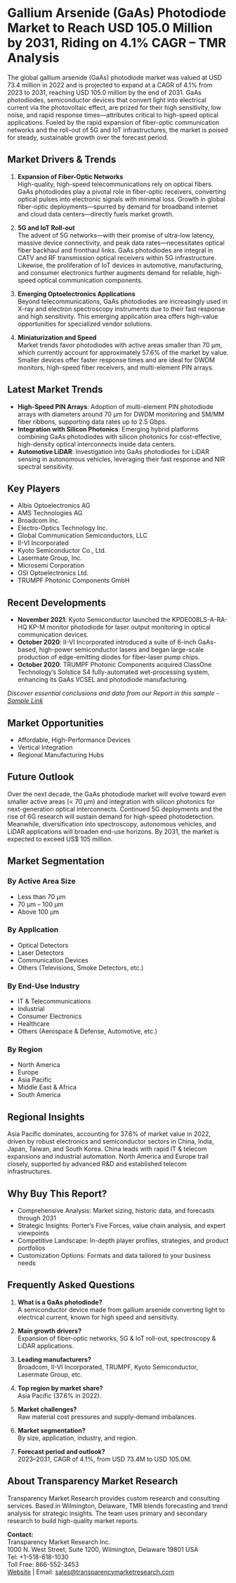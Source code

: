 
# Gallium Arsenide (GaAs) Photodiode Market to Reach USD 105.0 Million by 2031, Riding on 4.1% CAGR – TMR Analysis

The global gallium arsenide (GaAs) photodiode market was valued at USD 73.4 million in 2022 and is projected to expand at a CAGR of 4.1% from 2023 to 2031, reaching USD 105.0 million by the end of 2031. GaAs photodiodes, semiconductor devices that convert light into electrical current via the photovoltaic effect, are prized for their high sensitivity, low noise, and rapid response times—attributes critical to high-speed optical applications. Fueled by the rapid expansion of fiber-optic communication networks and the roll-out of 5G and IoT infrastructures, the market is poised for steady, sustainable growth over the forecast period.

## Market Drivers & Trends

1. **Expansion of Fiber-Optic Networks**  
High-quality, high-speed telecommunications rely on optical fibers. GaAs photodiodes play a pivotal role in fiber-optic receivers, converting optical pulses into electronic signals with minimal loss. Growth in global fiber-optic deployments—spurred by demand for broadband internet and cloud data centers—directly fuels market growth.

2. **5G and IoT Roll-out**  
The advent of 5G networks—with their promise of ultra-low latency, massive device connectivity, and peak data rates—necessitates optical fiber backhaul and fronthaul links. GaAs photodiodes are integral in CATV and RF transmission optical receivers within 5G infrastructure. Likewise, the proliferation of IoT devices in automotive, manufacturing, and consumer electronics further augments demand for reliable, high-speed optical communication components.

3. **Emerging Optoelectronics Applications**  
Beyond telecommunications, GaAs photodiodes are increasingly used in X-ray and electron spectroscopy instruments due to their fast response and high sensitivity. This emerging application area offers high-value opportunities for specialized vendor solutions.

4. **Miniaturization and Speed**  
Market trends favor photodiodes with active areas smaller than 70 µm, which currently account for approximately 57.6% of the market by value. Smaller devices offer faster response times and are ideal for DWDM monitors, high-speed fiber receivers, and multi-element PIN arrays.

## Latest Market Trends

- **High-Speed PIN Arrays**: Adoption of multi-element PIN photodiode arrays with diameters around 70 µm for DWDM monitoring and SM/MM fiber ribbons, supporting data rates up to 2.5 Gbps.  
- **Integration with Silicon Photonics**: Emerging hybrid platforms combining GaAs photodiodes with silicon photonics for cost-effective, high-density optical interconnects inside data centers.  
- **Automotive LiDAR**: Investigation into GaAs photodiodes for LiDAR sensing in autonomous vehicles, leveraging their fast response and NIR spectral sensitivity.

## Key Players

- Albis Optoelectronics AG  
- AMS Technologies AG  
- Broadcom Inc.  
- Electro-Optics Technology Inc.  
- Global Communication Semiconductors, LLC  
- II-VI Incorporated  
- Kyoto Semiconductor Co., Ltd.  
- Lasermate Group, Inc.  
- Microsemi Corporation  
- OSI Optoelectronics Ltd.  
- TRUMPF Photonic Components GmbH  

## Recent Developments

- **November 2021**: Kyoto Semiconductor launched the KPDE008LS-A-RA-HQ KP-M monitor photodiode for laser output monitoring in optical communication devices.  
- **October 2020**: II-VI Incorporated introduced a suite of 6-inch GaAs-based, high-power semiconductor lasers and began large-scale production of edge-emitting diodes for fiber-laser pump chips.  
- **October 2020**: TRUMPF Photonic Components acquired ClassOne Technology’s Solstice S4 fully-automated wet-processing system, enhancing its GaAs VCSEL and photodiode manufacturing.

_Discover essential conclusions and data from our Report in this sample - [Sample Link](https://www.transparencymarketresearch.com/sample/sample.php?flag=S&rep_id=74423)_

## Market Opportunities

- Affordable, High-Performance Devices  
- Vertical Integration  
- Regional Manufacturing Hubs  

## Future Outlook

Over the next decade, the GaAs photodiode market will evolve toward even smaller active areas (< 70 µm) and integration with silicon photonics for next-generation optical interconnects. Continued 5G deployments and the rise of 6G research will sustain demand for high-speed photodetection. Meanwhile, diversification into spectroscopy, autonomous vehicles, and LiDAR applications will broaden end-use horizons. By 2031, the market is expected to exceed US$ 105 million.

## Market Segmentation

### By Active Area Size
- Less than 70 µm  
- 70 µm – 100 µm  
- Above 100 µm  

### By Application
- Optical Detectors  
- Laser Detectors  
- Communication Devices  
- Others (Televisions, Smoke Detectors, etc.)  

### By End-Use Industry
- IT & Telecommunications  
- Industrial  
- Consumer Electronics  
- Healthcare  
- Others (Aerospace & Defense, Automotive, etc.)  

### By Region
- North America  
- Europe  
- Asia Pacific  
- Middle East & Africa  
- South America  

## Regional Insights

Asia Pacific dominates, accounting for 37.6% of market value in 2022, driven by robust electronics and semiconductor sectors in China, India, Japan, Taiwan, and South Korea. China leads with rapid IT & telecom expansions and industrial automation. North America and Europe trail closely, supported by advanced R&D and established telecom infrastructures.

## Why Buy This Report?

- Comprehensive Analysis: Market sizing, historic data, and forecasts through 2031  
- Strategic Insights: Porter’s Five Forces, value chain analysis, and expert viewpoints  
- Competitive Landscape: In-depth player profiles, strategies, and product portfolios  
- Customization Options: Formats and data tailored to your business needs  

## Frequently Asked Questions

1. **What is a GaAs photodiode?**  
A semiconductor device made from gallium arsenide converting light to electrical current, known for high speed and sensitivity.

2. **Main growth drivers?**  
Expansion of fiber-optic networks, 5G & IoT roll-out, spectroscopy & LiDAR applications.

3. **Leading manufacturers?**  
Broadcom, II-VI Incorporated, TRUMPF, Kyoto Semiconductor, Lasermate Group, etc.

4. **Top region by market share?**  
Asia Pacific (37.6% in 2022).

5. **Market challenges?**  
Raw material cost pressures and supply-demand imbalances.

6. **Market segmentation?**  
By size, application, industry, and region.

7. **Forecast period and outlook?**  
2023–2031, CAGR of 4.1%, from USD 73.4M to USD 105.0M.

## About Transparency Market Research

Transparency Market Research provides custom research and consulting services. Based in Wilmington, Delaware, TMR blends forecasting and trend analysis for strategic insights. The team uses primary and secondary research to build high-quality market reports.

**Contact:**  
Transparency Market Research Inc.  
1000 N. West Street, Suite 1200, Wilmington, Delaware 19801 USA  
Tel: +1-518-618-1030  
Toll Free: 866-552-3453  
[Website](https://www.transparencymarketresearch.com) | Email: sales@transparencymarketresearch.com  
